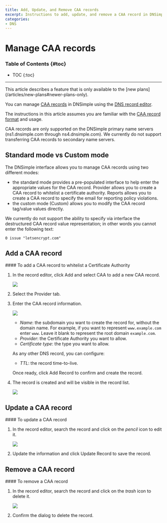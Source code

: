 ```yaml
---
title: Add, Update, and Remove CAA records
excerpt: Instructions to add, update, and remove a CAA record in DNSimple.
categories:
- DNS
---
```


# Manage CAA records

### Table of Contents {#toc}

* TOC
{:toc}

---

<note>
This article describes a feature that is only available to the [new plans](/articles/new-plans#newer-plans-only).
</note>

You can manage [CAA records](/articles/caa-record) in DNSimple using the [DNS record editor](/articles/record-editor).

The instructions in this article assumes you are familiar with the [CAA record format](/articles/caa-record#record-format) and usage.

<note>
CAA records are only supported on the DNSimple primary name servers (ns1.dnsimple.com through ns4.dnsimple.com). We currently do not support transferring CAA records to secondary name servers.
</note>


## Standard mode vs Custom mode

The DNSimple interface allows you to manage CAA records using two different modes:

- the standard mode provides a pre-populated interface to help enter the appropriate values for the CAA record. <label>Provider</label> allows you to create a CAA record to whitelist a certificate authority. <label>Reports</label> allows you to create a CAA record to specify the email for reporting policy violations.
- the custom mode (<label>Custom</label>) allows you to modify the CAA record tag/value values directly.

We currently do not support the ability to specify via interface the destructured CAA record value representation; in other words you cannot enter the following text:

```
0 issue "letsencrypt.com"
```


## Add a CAA record

<div class="section-steps" markdown="1">
#### To add a CAA record to whitelist a Certificate Authority

1.  In the record editor, click <label>Add</label> and select <label>CAA</label> to add a new CAA record.

    ![](/files/record-caa-create-select.png)

1.  Select the <label>Provider</label> tab.

1.  Enter the CAA record information.

    ![](/files/record-caa-create-new.png)

    - _Name_: the subdomain you want to create the record for, without the domain name. For example, if you want to represent `www.example.com` enter `www`. Leave it blank to represent the root domain `example.com`.
    - _Provider_: the Certificate Authority you want to allow.
    - _Certificate type_: the type you want to allow.

    As any other DNS record, you can configure:

    - _TTL_: the record time-to-live.

    Once ready, click <label>Add Record</label> to confirm and create the record.

1.  The record is created and will be visible in the record list.

    ![](/files/record-caa-item.png)

</div>


## Update a CAA record

<div class="section-steps" markdown="1">
#### To update a CAA record

1.  In the record editor, search the record and click on the _pencil_ icon to edit it.

    ![](/files/record-caa-item-edit.png)

1.  Update the information and click <label>Update Record</label> to save the record.
</div>


## Remove a CAA record

<div class="section-steps" markdown="1">
#### To remove a CAA record

1.  In the record editor, search the record and click on the _trash_ icon to delete it.

    ![](/files/record-caa-item-delete.png)

1.  Confirm the dialog to delete the record.
</div>
